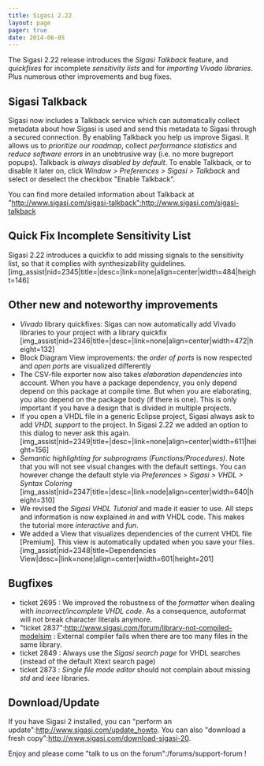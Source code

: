 ```yaml
---
title: Sigasi 2.22
layout: page
pager: true
date: 2014-06-05
---
```


The Sigasi 2.22  release introduces the *Sigasi Talkback* feature, and *quickfixes* for incomplete *sensitivity lists* and for *importing Vivado libraries*. Plus numerous other improvements and bug fixes.

## Sigasi Talkback

Sigasi now includes a Talkback service which can automatically collect metadata about how Sigasi is used and send this metadata to Sigasi through a secured connection. By enabling Talkback you help us improve Sigasi. It allows us to *prioritize our roadmap*,  collect *performance statistics* and *reduce software errors* in an unobtrusive way (i.e. no more bugreport popups).
Talkback is *always disabled by default*. To enable Talkback, or to disable it later on, click *Window > Preferences > Sigasi > Talkback* and select or deselect the checkbox "Enable Talkback".

You can find more detailed information about Talkback at "http://www.sigasi.com/sigasi-talkback":http://www.sigasi.com/sigasi-talkback

## Quick Fix Incomplete Sensitivity List

Sigasi 2.22 introduces a quickfix to add missing signals to the sensitivity list, so that it complies with synthesizability guidelines.
[img_assist|nid=2345|title=|desc=|link=none|align=center|width=484|height=146]

## Other new and noteworthy improvements

* *Vivado* library quickfixes: Sigas can now automatically add Vivado libraries to your project with a library quickfix
[img_assist|nid=2346|title=|desc=|link=none|align=center|width=472|height=132]
* Block Diagram View improvements: the *order of ports* is now respected and *open ports* are visualized differently
* The CSV-file exporter now also takes _elaboration dependencies_ into account. When you have a package dependency, you only depend depend on this package at compile time. But when you are elaborating, you also depend on the package body (if there is one). This is only important if you have a design that is divided in multiple projects.
* If you open a VHDL file in a generic Eclipse project, Sigasi always ask to add _VHDL support_ to the project. In Sigasi 2.22 we added an option to this dialog to never ask this again.
[img_assist|nid=2349|title=|desc=|link=none|align=center|width=611|height=156]
* *Semantic highlighting for subprograms (Functions/Procedures)*. Note that you will not see visual changes with the default settings. You can however change the default style via *Preferences > Sigasi > VHDL > Syntax Coloring*
[img_assist|nid=2347|title=|desc=|link=node|align=center|width=640|height=310]
* We revised the *Sigasi VHDL Tutorial* and made it easier to use. All steps and information is now explained _in_ and _with_ VHDL code. This makes the tutorial more _interactive_ and _fun_.
* We added a View that visualizes dependencies of the current VHDL file [Premium]. This view is automatically updated when you save your files.
[img_assist|nid=2348|title=Dependencies View|desc=|link=none|align=center|width=601|height=201]

## Bugfixes

* ticket 2695 : We improved the robustness of the *formatter* when dealing with *incorrect/incomplete VHDL code*. As a consequence, autoformat will not break character literals anymore.
* "ticket 2837":http://www.sigasi.com/forum/library-not-compiled-modelsim : External compiler fails when there are too many files in the same library.
* ticket 2849 : Always use the *Sigasi search page* for VHDL searches (instead of the default Xtext search page)
* ticket 2873 : *Single file mode editor* should not complain about missing *std* and *ieee* libraries.

## Download/Update

If you have Sigasi 2 installed, you can "perform an update":http://www.sigasi.com/update_howto.
You can also "download a fresh copy":http://www.sigasi.com/download-sigasi-20.

Enjoy and please come "talk to us on the forum":/forums/support-forum !